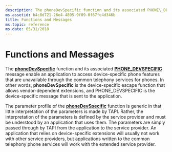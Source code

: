 ```yaml
---
description: The phoneDevSpecific function and its associated PHONE\_DEVSPECIFIC message enable an application to access device-specific phone features that are unavailable through the common telephony services for phones.
ms.assetid: b4c8d721-26e4-4895-9f09-0f67fe4d346b
title: Functions and Messages
ms.topic: reference
ms.date: 05/31/2018
---
```


# Functions and Messages

The [**phoneDevSpecific**](/windows/desktop/api/Tapi/nf-tapi-phonedevspecific) function and its associated [**PHONE\_DEVSPECIFIC**](phone-devspecific.md) message enable an application to access device-specific phone features that are unavailable through the common telephony services for phones. In other words, **phoneDevSpecific** is the device-specific escape function that allows vendor-dependent extensions, and PHONE\_DEVSPECIFIC is the device-specific message that is sent to the application.

The parameter profile of the [**phoneDevSpecific**](/windows/desktop/api/Tapi/nf-tapi-phonedevspecific) function is generic in that little interpretation of the parameters is made by TAPI. Rather, the interpretation of the parameters is defined by the service provider and must be understood by an application that uses them. The parameters are simply passed through by TAPI from the application to the service provider. An application that relies on device-specific extensions will usually not work with other service providers, but applications written to the common telephony phone services will work with the extended service provider.

 

 



